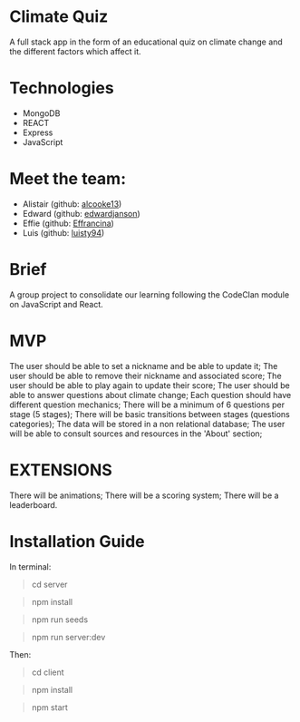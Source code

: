 # Climate Quiz

A full stack app in the form of an educational quiz on climate change and the different factors which affect it.

# Technologies

- MongoDB
- REACT
- Express
- JavaScript


# Meet the team: 
- Alistair (github: [alcooke13](https://github.com/alcooke13))
- Edward (github: [edwardjanson](https://github.com/edwardjanson))
- Effie (github: [Effrancina](https://github.com/Effrancina))
- Luis  (github: [luisty94](https://github.com/luisty94))

# Brief

A group project to consolidate our learning following the CodeClan module on JavaScript and React.

# MVP
The user should be able to set a nickname and be able to update it;
The user should be able to remove their nickname and associated score;
The user should be able to play again to update their score;
The user should be able to answer questions about climate change;
Each question should have different question mechanics;
There will be a minimum of 6 questions per stage (5 stages);
There will be basic transitions between stages (questions categories);
The data will be stored in a non relational database;
The user will be able to consult sources and resources in the 'About' section;

# EXTENSIONS
There will be animations;
There will be a scoring system;
There will be a leaderboard.

# Installation Guide
In terminal:

> cd server

> npm install

> npm run seeds

> npm run server:dev

Then:

> cd client

> npm install

> npm start
